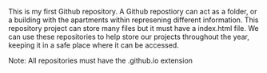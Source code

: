 This is my first Github repository. A Github repostiory can act as a folder, or a building with the apartments within represening different information. This repository project can store many files but it must have a index.html file. We can use these repositories to help store our projects throughout the year, keeping it in a safe place where it can be accessed.

Note: All repositories must have the .github.io extension
